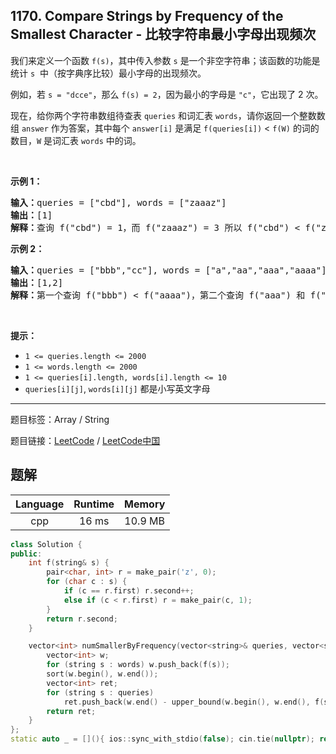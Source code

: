 ## 1170. Compare Strings by Frequency of the Smallest Character - 比较字符串最小字母出现频次

<!--If you want to use the English description, use `question.content` instead-->

<p>我们来定义一个函数&nbsp;<code>f(s)</code>，其中传入参数&nbsp;<code>s</code>&nbsp;是一个非空字符串；该函数的功能是统计&nbsp;<code>s</code> &nbsp;中（按字典序比较）最小字母的出现频次。</p>

<p>例如，若&nbsp;<code>s = &quot;dcce&quot;</code>，那么&nbsp;<code>f(s) = 2</code>，因为最小的字母是&nbsp;<code>&quot;c&quot;</code>，它出现了&nbsp;2 次。</p>

<p>现在，给你两个字符串数组待查表&nbsp;<code>queries</code>&nbsp;和词汇表&nbsp;<code>words</code>，请你返回一个整数数组&nbsp;<code>answer</code>&nbsp;作为答案，其中每个&nbsp;<code>answer[i]</code>&nbsp;是满足&nbsp;<code>f(queries[i])</code>&nbsp;&lt; <code>f(W)</code>&nbsp;的词的数目，<code>W</code>&nbsp;是词汇表&nbsp;<code>words</code>&nbsp;中的词。</p>

<p>&nbsp;</p>

<p><strong>示例 1：</strong></p>

<pre><strong>输入：</strong>queries = [&quot;cbd&quot;], words = [&quot;zaaaz&quot;]
<strong>输出：</strong>[1]
<strong>解释：</strong>查询 f(&quot;cbd&quot;) = 1，而 f(&quot;zaaaz&quot;) = 3 所以 f(&quot;cbd&quot;) &lt; f(&quot;zaaaz&quot;)。
</pre>

<p><strong>示例 2：</strong></p>

<pre><strong>输入：</strong>queries = [&quot;bbb&quot;,&quot;cc&quot;], words = [&quot;a&quot;,&quot;aa&quot;,&quot;aaa&quot;,&quot;aaaa&quot;]
<strong>输出：</strong>[1,2]
<strong>解释：</strong>第一个查询 f(&quot;bbb&quot;) &lt; f(&quot;aaaa&quot;)，第二个查询 f(&quot;aaa&quot;) 和 f(&quot;aaaa&quot;) 都 &gt; f(&quot;cc&quot;)。
</pre>

<p>&nbsp;</p>

<p><strong>提示：</strong></p>

<ul>
	<li><code>1 &lt;= queries.length &lt;= 2000</code></li>
	<li><code>1 &lt;= words.length &lt;= 2000</code></li>
	<li><code>1 &lt;= queries[i].length, words[i].length &lt;= 10</code></li>
	<li><code>queries[i][j]</code>, <code>words[i][j]</code>&nbsp;都是小写英文字母</li>
</ul>



-----

题目标签：Array / String

题目链接：[LeetCode](https://leetcode.com/problems/compare-strings-by-frequency-of-the-smallest-character/description/)  /  [LeetCode中国](https://leetcode-cn.com/problems/compare-strings-by-frequency-of-the-smallest-character/description/)

## 题解



| Language | Runtime | Memory |
|:---:|:---:|:---:|
| cpp  | 16  ms | 10.9 MB |

```cpp
class Solution {
public:
    int f(string& s) {
        pair<char, int> r = make_pair('z', 0);
        for (char c : s) {
            if (c == r.first) r.second++;
            else if (c < r.first) r = make_pair(c, 1);
        }
        return r.second;
    }

    vector<int> numSmallerByFrequency(vector<string>& queries, vector<string>& words) {
        vector<int> w;
        for (string s : words) w.push_back(f(s));
        sort(w.begin(), w.end());
        vector<int> ret;
        for (string s : queries)
            ret.push_back(w.end() - upper_bound(w.begin(), w.end(), f(s)));
        return ret;
    }
};
static auto _ = [](){ ios::sync_with_stdio(false); cin.tie(nullptr); return 0; }();
```
